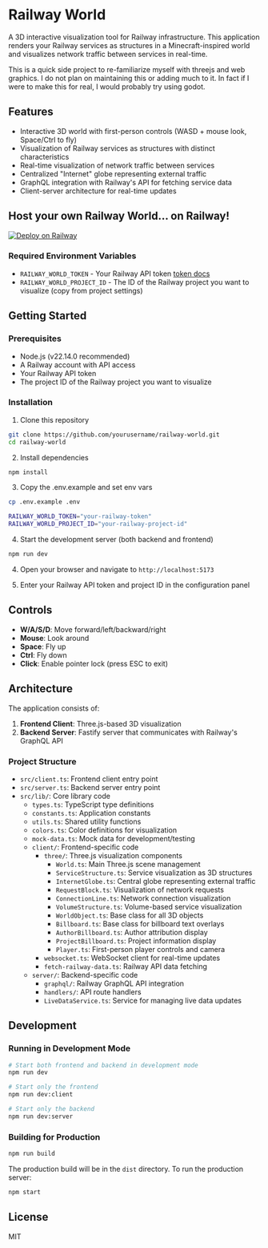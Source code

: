 # Railway World

A 3D interactive visualization tool for Railway infrastructure. This application renders your Railway services as structures in a Minecraft-inspired world and visualizes network traffic between services in real-time.

This is a quick side project to re-familiarize myself with threejs and web graphics. I do not plan on maintaining this or adding much to it. In fact if I were to make this for real, I would probably try using godot.

## Features

- Interactive 3D world with first-person controls (WASD + mouse look, Space/Ctrl to fly)
- Visualization of Railway services as structures with distinct characteristics
- Real-time visualization of network traffic between services
- Centralized "Internet" globe representing external traffic
- GraphQL integration with Railway's API for fetching service data
- Client-server architecture for real-time updates

## Host your own Railway World... on Railway!

[![Deploy on Railway](https://railway.com/button.svg)](https://railway.com/template/BcMvgp?referralCode=chad)

### Required Environment Variables

- `RAILWAY_WORLD_TOKEN` - Your Railway API token [token docs](https://docs.railway.com/guides/public-api#creating-a-token)
- `RAILWAY_WORLD_PROJECT_ID` - The ID of the Railway project you want to visualize (copy from project settings)

## Getting Started

### Prerequisites

- Node.js (v22.14.0 recommended)
- A Railway account with API access
- Your Railway API token
- The project ID of the Railway project you want to visualize

### Installation

1. Clone this repository

```bash
git clone https://github.com/yourusername/railway-world.git
cd railway-world
```

2. Install dependencies

```bash
npm install
```

3. Copy the .env.example and set env vars

```bash
cp .env.example .env
```

```bash
RAILWAY_WORLD_TOKEN="your-railway-token"
RAILWAY_WORLD_PROJECT_ID="your-railway-project-id"
```

4. Start the development server (both backend and frontend)

```bash
npm run dev
```

4. Open your browser and navigate to `http://localhost:5173`

5. Enter your Railway API token and project ID in the configuration panel

## Controls

- **W/A/S/D**: Move forward/left/backward/right
- **Mouse**: Look around
- **Space**: Fly up
- **Ctrl**: Fly down
- **Click**: Enable pointer lock (press ESC to exit)

## Architecture

The application consists of:

1. **Frontend Client**: Three.js-based 3D visualization
2. **Backend Server**: Fastify server that communicates with Railway's GraphQL API

### Project Structure

- `src/client.ts`: Frontend client entry point
- `src/server.ts`: Backend server entry point
- `src/lib/`: Core library code
  - `types.ts`: TypeScript type definitions
  - `constants.ts`: Application constants
  - `utils.ts`: Shared utility functions
  - `colors.ts`: Color definitions for visualization
  - `mock-data.ts`: Mock data for development/testing
  - `client/`: Frontend-specific code
    - `three/`: Three.js visualization components
      - `World.ts`: Main Three.js scene management
      - `ServiceStructure.ts`: Service visualization as 3D structures
      - `InternetGlobe.ts`: Central globe representing external traffic
      - `RequestBlock.ts`: Visualization of network requests
      - `ConnectionLine.ts`: Network connection visualization
      - `VolumeStructure.ts`: Volume-based service visualization
      - `WorldObject.ts`: Base class for all 3D objects
      - `Billboard.ts`: Base class for billboard text overlays
      - `AuthorBillboard.ts`: Author attribution display
      - `ProjectBillboard.ts`: Project information display
      - `Player.ts`: First-person player controls and camera
    - `websocket.ts`: WebSocket client for real-time updates
    - `fetch-railway-data.ts`: Railway API data fetching
  - `server/`: Backend-specific code
    - `graphql/`: Railway GraphQL API integration
    - `handlers/`: API route handlers
    - `LiveDataService.ts`: Service for managing live data updates

## Development

### Running in Development Mode

```bash
# Start both frontend and backend in development mode
npm run dev

# Start only the frontend
npm run dev:client

# Start only the backend
npm run dev:server
```

### Building for Production

```bash
npm run build
```

The production build will be in the `dist` directory. To run the production server:

```bash
npm start
```

## License

MIT
